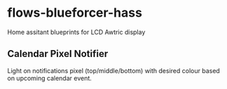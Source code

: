 # flows-blueforcer-hass
 Home assitant blueprints for LCD Awtric display 

 ## Calendar Pixel Notifier

 Light on notifications pixel (top/middle/bottom) with desired colour based on upcoming calendar event.
